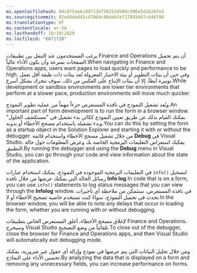 ```yaml
---
ms.openlocfilehash: 9dc875ee6c0df21bf50253d908c996e5d1b26fe5
ms.sourcegitcommit: 82ed9ded42c47064c90ab6fe717893447cd48796
ms.translationtype: HT
ms.contentlocale: ar-SA
ms.lasthandoff: 10/19/2020
ms.locfileid: "6071728"
---
```

<span data-ttu-id="5a7f3-101">يرغب المستخدمون عند التنقل بين تطبيقات Finance and Operations أن يتم تحميل الصفحات بسرعة وأن يكون الأداء عالياً.</span><span class="sxs-lookup"><span data-stu-id="5a7f3-101">When navigating in Finance and Operations apps, users want pages to load quickly and performance to be high.</span></span> <span data-ttu-id="5a7f3-102">وفي حين أن بيئات التطوير أو بيئة الاختبار المعزولة‬ تُعد بيئات ذات طبقة أقل تعمل بوتيرة أبطأ، إلا أن بيئات الإنتاج على العكس من ذلك، سوف تتحرك بشكل أسرع.</span><span class="sxs-lookup"><span data-stu-id="5a7f3-102">While development or sandbox environments are lower tier environments that perform at a slower pace, production environments will move much quicker.</span></span>

<span data-ttu-id="5a7f3-103">ويُعد تشغيل النموذج في نافذة المستعرض جزءاً مهماً من عملية تطوير النموذج.</span><span class="sxs-lookup"><span data-stu-id="5a7f3-103">An important part of form development is to run the form in a browser window.</span></span> <span data-ttu-id="5a7f3-104">يمكنك القيام بذلك عن طريق تعيين النموذج ككائن بدء تشغيل في "مستكشف الحلول" وبدء تشغيله باستخدام مصحح الأخطاء أو بدونه.</span><span class="sxs-lookup"><span data-stu-id="5a7f3-104">You can do this by setting the form as a startup object in the Solution Explorer and starting it with or without the debugger.</span></span>
<span data-ttu-id="5a7f3-105">من خلال تشغيل مصحح الأخطاء واستخدام قائمة **Debug** في Visual Studio، يمكنك استعراض التعليمات البرمجية الخاصة بك وعرض المعلومات حول حالة التطبيق.</span><span class="sxs-lookup"><span data-stu-id="5a7f3-105">By running the debugger and using the **Debug** menu in Visual Studio, you can go through your code and view information about the state of the application.</span></span>

<span data-ttu-id="5a7f3-106">في التعليمات البرمجية الموجودة في النموذج، يمكنك استخدام عبارات `info()` لتسجيل رسائل الحالة التي يمكنك عرضها من خلال نافذة **Info log**.</span><span class="sxs-lookup"><span data-stu-id="5a7f3-106">In code that is on a form, you can use `info()` statements to log status messages that you can view through the **Infolog** window.</span></span> <span data-ttu-id="5a7f3-107">في نافذة المستعرض، ستتمكن من ملاحظة أي تأخيرات تحدث في تحميل النموذج، سواءً كنت تستخدم خاصية تصحيح الأخطاء أو لا.</span><span class="sxs-lookup"><span data-stu-id="5a7f3-107">In the browser window, you will be able to note any delays that occur in loading the form, whether you are running with or without debugging.</span></span>

<span data-ttu-id="5a7f3-108">لإغلاق مصحح الأخطاء، أغلق المستعرض الخاص بتطبيقات Finance and Operations، وسيخرج Visual Studio تلقائياً من وضع التصحيح.</span><span class="sxs-lookup"><span data-stu-id="5a7f3-108">To close out of the debugger, close the browser for Finance and Operations apps, and then Visual Studio will automatically exit debugging mode.</span></span>

<span data-ttu-id="5a7f3-109">ومن خلال تحليل البيانات التي يتم عرضها في نموذج وإزالة أي حقول غير ضرورية، يمكنك تحسين الأداء على النماذج.</span><span class="sxs-lookup"><span data-stu-id="5a7f3-109">By analyzing the data that is displayed on a form and removing any unnecessary fields, you can increase performance on forms.</span></span>
 